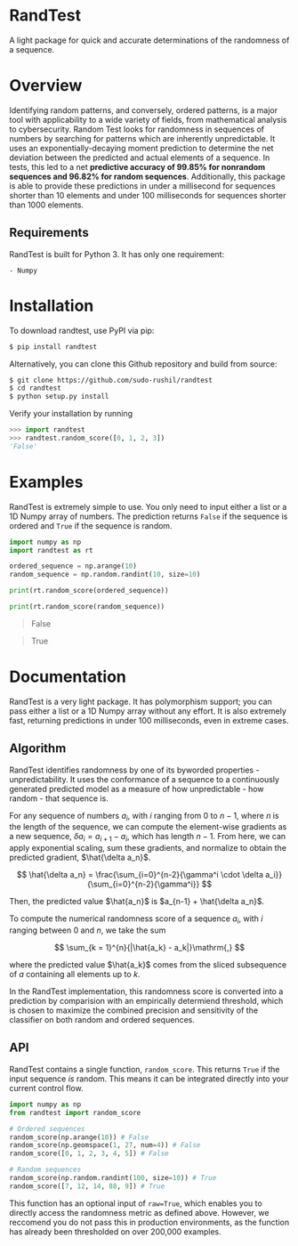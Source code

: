 # RandTest

A light package for quick and accurate determinations of the randomness of a sequence.

# Overview

Identifying random patterns, and conversely, ordered patterns, is a major tool with applicability to a wide variety of fields, from mathematical analysis to cybersecurity. Random Test looks for randomness in sequences of numbers by searching for patterns which are inherently unpredictable. It uses an exponentially-decaying moment prediction to determine the net deviation between the predicted and actual elements of a sequence. In tests, this led to a net **predictive accuracy of 99.85% for nonrandom sequences and 96.82% for random sequences**. Additionally, this package is able to provide these predictions in under a millisecond for sequences shorter than 10 elements and under 100 milliseconds for sequences shorter than 1000 elements.

## Requirements

RandTest is built for Python 3. It has only one requirement:

    - Numpy

# Installation

To download randtest, use PyPI via pip:

```sh
$ pip install randtest
```

Alternatively, you can clone this Github repository and build from source:

```sh
$ git clone https://github.com/sudo-rushil/randtest
$ cd randtest
$ python setup.py install
```

Verify your installation by running

```Python
>>> import randtest
>>> randtest.random_score([0, 1, 2, 3])
'False'
```

# Examples

RandTest is extremely simple to use. You only need to input either a list or a 1D Numpy array of numbers. The prediction returns `False` if the sequence is ordered and `True` if the sequence is random.

```Python
import numpy as np
import randtest as rt

ordered_sequence = np.arange(10)
random_sequence = np.random.randint(10, size=10)

print(rt.random_score(ordered_sequence))

print(rt.random_score(random_sequence))
```

> False

> True 

# Documentation

RandTest is a very light package. It has polymorphism support; you can pass either a list or a 1D Numpy array without any effort. It is also extremely fast, returning predictions in under 100 milliseconds, even in extreme cases.

## Algorithm

RandTest identifies randomness by one of its byworded properties - unpredictability. It uses the conformance of a sequence to a continuously generated predicted model as a measure of how unpredictable - how random - that sequence is.

For any sequence of numbers $a_i$, with $i$ ranging from $0$ to $n-1$, where $n$ is the length of the sequence, we can compute the element-wise gradients as a new sequence, $\delta a_i = a_{i+1} - a_i$, which has length $n-1$. 
From here, we can apply exponential scaling, sum these gradients, and normalize to obtain the predicted gradient, $\hat{\delta a_n}$.

$$
\hat{\delta a_n} = \frac{\sum_{i=0}^{n-2}{\gamma^i \cdot \delta a_i}}{\sum_{i=0}^{n-2}{\gamma^i}}
$$

Then, the predicted value $\hat{a_n}$ is $a_{n-1} + \hat{\delta a_n}$.

To compute the numerical randomness score of a sequence $a_i$, with $i$ ranging between $0$ and $n$, we take the sum

$$
\sum_{k = 1}^{n}{|\hat{a_k} - a_k|}\mathrm{,}
$$

where the predicted value $\hat{a_k}$ comes from the sliced subsequence of $a$ containing all elements up to $k$.

In the RandTest implementation, this randomness score is converted into a prediction by comparision with an empirically determiend threshold, which is chosen to maximize the combined precision and sensitivity of the classifier on both random and ordered sequences.

## API

RandTest contains a single function, `random_score`. This returns `True` if the input sequence *is* random. This means it can be integrated directly into your current control flow.

```Python
import numpy as np
from randtest import random_score

# Ordered sequences
random_score(np.arange(10)) # False
random_score(np.geomspace(1, 27, num=4)) # False
random_score([0, 1, 2, 3, 4, 5]) # False

# Random sequences
random_score(np.random.randint(100, size=10)) # True
random_score([7, 12, 14, 88, 9]) # True
```

This function has an optional input of `raw=True`, which enables you to directly access the randomness metric as defined above. However, we reccomend you do not pass this in production environments, as the function has already been thresholded on over 200,000 examples.